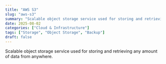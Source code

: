 ```yaml
---
title: "AWS S3"
slug: "aws-s3"
summary: "Scalable object storage service used for storing and retrieving any amount of data from anywhere."
date: 2025-08-02
categories: ["Cloud & Infrastructure"]
tags: ["Storage", "Object Storage", "Backup"]
draft: false
---
```


Scalable object storage service used for storing and retrieving any amount of data from anywhere.
